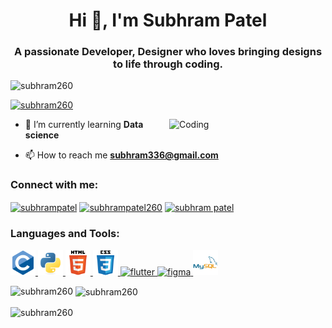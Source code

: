 <h1 align="center">Hi 👋, I'm Subhram Patel</h1>
<h3 align="center">A passionate Developer, Designer who loves bringing designs to life through coding.</h3>

<p align="left"> <img src="https://komarev.com/ghpvc/?username=subhram260&label=Profile%20views&color=0e75b6&style=flat" alt="subhram260" /> </p>

<p align="left"> <a href="https://github.com/ryo-ma/github-profile-trophy"><img src="https://github-profile-trophy.vercel.app/?username=subhram260&row=2&column=3" alt="subhram260" /></a> </p>

<img align="right" alt="Coding" width="250" margin="30" src="https://user-images.githubusercontent.com/73134736/128637310-cb632415-5ef4-4a10-977e-aa5dece7c7b5.png">


<!-- https://user-images.githubusercontent.com/73134736/128637250-2c1cacb1-4ee6-4b03-94ea-bb7cec1cf356.png -->
<!-- ![programmer-computer-programming-computer-software-clip-art-allergy-30eb3c7e1397009b32d1a3dce2274bfc]() -->
<!-- ![hiclipart com](https://user-images.githubusercontent.com/73134736/128637310-cb632415-5ef4-4a10-977e-aa5dece7c7b5.png) -->



- 🌱 I’m currently learning **Data science**

- 📫 How to reach me **subhram336@gmail.com**


<h3 align="left">Connect with me:</h3>
<p align="left">
<a href="https://linkedin.com/in/subhrampatel" target="blank"><img align="center" src="https://raw.githubusercontent.com/rahuldkjain/github-profile-readme-generator/master/src/images/icons/Social/linked-in-alt.svg" alt="subhrampatel" height="30" width="40" /></a>
<a href="https://kaggle.com/subhrampatel260" target="blank"><img align="center" src="https://raw.githubusercontent.com/rahuldkjain/github-profile-readme-generator/master/src/images/icons/Social/kaggle.svg" alt="subhrampatel260" height="30" width="40" /></a>
<a href="https://www.youtube.com/c/subhram patel" target="blank"><img align="center" src="https://raw.githubusercontent.com/rahuldkjain/github-profile-readme-generator/master/src/images/icons/Social/youtube.svg" alt="subhram patel" height="30" width="40" /></a>
</p>

<h3 align="left">Languages and Tools:</h3>

<p align="left"> <a href="https://www.cprogramming.com/" target="_blank"> <img src="https://raw.githubusercontent.com/devicons/devicon/master/icons/c/c-original.svg" alt="c" width="40" height="40"/> </a> 
  <a href="https://www.python.org" target="_blank"> <img src="https://raw.githubusercontent.com/devicons/devicon/master/icons/python/python-original.svg" alt="python" width="40" height="40"/> </a> 
  <a href="https://www.w3.org/html/" target="_blank"> <img src="https://raw.githubusercontent.com/devicons/devicon/master/icons/html5/html5-original-wordmark.svg" alt="html5" width="40" height="40"/> </a> 
  <a href="https://www.w3schools.com/css/" target="_blank"> <img src="https://raw.githubusercontent.com/devicons/devicon/master/icons/css3/css3-original-wordmark.svg" alt="css3" width="40" height="40"/> </a> 
  <a href="https://flutter.dev" target="_blank"> <img src="https://www.vectorlogo.zone/logos/flutterio/flutterio-icon.svg" alt="flutter" width="40" height="40"/> </a>
  <a href="https://www.figma.com/" target="_blank"> <img src="https://www.vectorlogo.zone/logos/figma/figma-icon.svg" alt="figma" width="40" height="40"/> </a> 
  <a href="https://www.mysql.com/" target="_blank"> <img src="https://raw.githubusercontent.com/devicons/devicon/master/icons/mysql/mysql-original-wordmark.svg" alt="mysql" width="40" height="40"/> </a> 

  

</p>

<p><img align="left" src="https://github-readme-stats.vercel.app/api/top-langs?username=subhram260&show_icons=true&locale=en&layout=compact" alt="subhram260" /></p>

<p>&nbsp;<img align="center" src="https://github-readme-stats.vercel.app/api?username=subhram260&show_icons=true&locale=en" alt="subhram260" /></p>

<p><img align="center" src="https://github-readme-streak-stats.herokuapp.com/?user=subhram260&" alt="subhram260" /></p>
